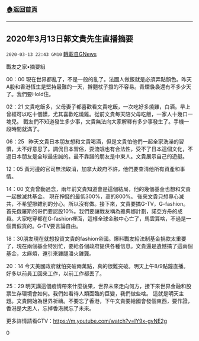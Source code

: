 ###  [:house:返回首頁](https://github.com/ourhimalayas/txt)
---

## 2020年3月13日郭文貴先生直播摘要
`2020-03-13 22:43 GM10` [轉載自GNews](https://gnews.org/zh-hant/140523/)

戰友之家•摘要組

00：00 現在世界都亂了，不是一般的亂了。法國人做飯就是必須弄點顏色。昨天A股和香港恆生是堅持最難的一天，擀麵杖子撐的不容易。青煙裊裊還有不多少天了。我們要Hold住。

02：21 文貴吃飯多，父母妻子都喜歡看文貴吃飯，一次吃好多燒雞，白酒。早上曾經可以吃十個饃，尤其喜歡吃燒雞。從前文貴每天陪父母吃飯，一家人十幾口一塊兒。 戰友們不知道發生多少事，文貴無法向大家解釋有多少事發生了。手機一段時間就滿了。

06：25   昨天文貴日本朋友想和文貴喝酒，但是文貴怕他們一起全家洗澡的習慣，太不好意思了。調侃日本習俗，耍流氓也有合法性，受不了日本這個文化，不過日本朋友是全球最忠誠的。最不靠譜的朋友是中東人。文貴展示自己的遊艇。

12：05 黃河邊的官司無法取消，加拿大政府不許，他們要查清他所有資產和事情。

14：00 文貴曾動過念，兩年前文貴知道會是這個結局，他的幾個基金也想和文貴一起做滅共基金。 現在掙錢的最低300%，高的800%。 後來文貴只想專心滅共，不希望摻雜別的分心。所以沒有做。接下來，文貴要搞G-TV，G-fashion。首先俄羅斯的哥們要認股10%。我們要讓戰友稱為雅典娜計劃，諾亞方舟的成員。大家吃穿都在G-fashion裡面，這樣全球金融中心亡了，馬雲算啥，不過是一個賣假貨的。G-TV要言論自由。

18：30朋友現在就想投資文貴的fashion帝國。爆料戰友給法制基金捐款太重要了，現在兩個基金特別忙，要給各個政府提供各種信息。文貴還是遺憾搞了這兩個基金，太麻煩，還引來雞腿潘火雞龔。

20：14 今天美國政府就怕突破兩萬點，真的很難突破。明天上午8/9點鐘直播。好多以前員工回來工作，以前工作都丟了。

25：29 明天講這個疫情帶來什麼後果，世界未來走向何方，接下來世界金融和股票生存環境會如何。我們如看待人類面臨的巨變，我們做些啥。 這就是明天主題。文貴開始為世界祈禱。不要忘了香港，下午文貴要給國會發個東西，要作證，香港是大恩人，忘掉香港就忘了未來。

更多詳情請看GTV：https://m.youtube.com/watch?v=IY9x-gvNE2g

0
